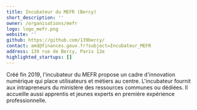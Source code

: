 ```yaml
---
title: Incubateur du MEFR (Bercy)
short_description: ''
owner: /organisations/mefr
logo: logo_mefr.png
website: ''
github: https://github.com/139bercy/
contact: amd@finances.gouv.fr?subject=Incubateur_MEFR
address: 139 rue de Bercy, Paris 12e
highlighted_startups: []
---
```

Créé fin 2019, l'incubateur du MEFR propose un cadre d'innovation numérique qui place utilisateurs et métiers au centre. L'incubateur fournit aux intrapreneurs du ministère des ressources communes ou dédiées. Il accueille aussi apprentis et jeunes experts en première expérience professionnelle.
